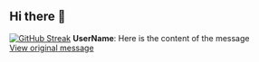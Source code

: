 ## Hi there 👋

<!--
**nabonyimanajospin/nabonyimanajospin** is a ✨ _special_ ✨ repository because its `README.md` (this file) appears on your GitHub profile.

Here are some ideas to get you started:

- 🔭 I’m currently working on ...
- 🌱 I’m currently learning ...
- 👯 I’m looking to collaborate on ...
- 🤔 I’m looking for help with ...
- 💬 Ask me about ...
- 📫 How to reach me: ...
- 😄 Pronouns: ...
- ⚡ Fun fact: ...
-->
[![GitHub Streak](https://streak-stats.demolab.com?user=nabonyimanajospin&exclude_days=Sun%2CSat)](https://git.io/streak-stats)
**UserName**: Here is the content of the message  
[View original message](https://discord.com/channels/1359452724244250735/1359457765088690217/1377532131156426752)

